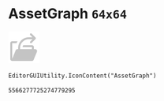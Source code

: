 # AssetGraph `64x64`
<img src="/img/AssetGraph.png" width=64 height=64>

``` CSharp
EditorGUIUtility.IconContent("AssetGraph")
```
```
5566277725274779295
```
